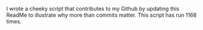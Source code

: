 I wrote a cheeky script that contributes to my Github by updating this ReadMe to illustrate why more than commits matter. This script has run 1168 times.